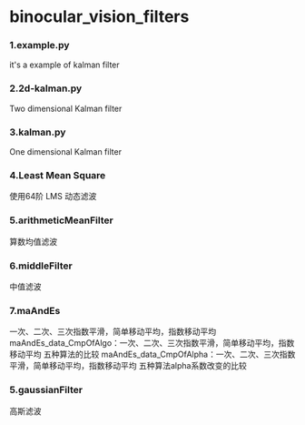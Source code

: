 # binocular_vision_filters
### 1.example.py
it's a example of kalman filter 
### 2.2d-kalman.py
Two dimensional Kalman filter
### 3.kalman.py
One dimensional Kalman filter

### 4.Least Mean Square
使用64阶 LMS 动态滤波

### 5.arithmeticMeanFilter
算数均值滤波
### 6.middleFilter
中值滤波

### 7.maAndEs
一次、二次、三次指数平滑，简单移动平均，指数移动平均
maAndEs_data_CmpOfAlgo：一次、二次、三次指数平滑，简单移动平均，指数移动平均 五种算法的比较
maAndEs_data_CmpOfAlpha：一次、二次、三次指数平滑，简单移动平均，指数移动平均 五种算法alpha系数改变的比较

### 5.gaussianFilter
高斯滤波
